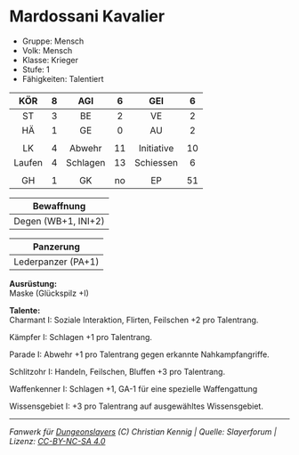 # Mardossani Kavalier  
- Gruppe: Mensch  
- Volk: Mensch  
- Klasse: Krieger  
- Stufe: 1  
- Fähigkeiten: Talentiert  


| KÖR | 8 | AGI | 6 | GEI | 6 |
| :-: | :-: | :-: | :-: | :-: | :-: |
| ST | 3 | BE | 2 | VE | 2 |
| HÄ | 1 | GE | 0 | AU | 2 |
|  |
| LK | 4 | Abwehr | 11 | Initiative | 10 |
| Laufen | 4 | Schlagen | 13 | Schiessen | 6 |
|  |
| GH | 1 | GK | no | EP | 51 |

| Bewaffnung |
| --- |
| Degen (WB+1, INI+2) |


| Panzerung |
| --- |
| Lederpanzer (PA+1) |


**Ausrüstung:**  
Maske (Glückspilz +I)

**Talente:**  
Charmant I: Soziale Interaktion, Flirten, Feilschen +2 pro Talentrang.

Kämpfer I: Schlagen +1 pro Talentrang.

Parade I: Abwehr +1 pro Talentrang gegen erkannte Nahkampfangriffe.

Schlitzohr I: Handeln, Feilschen, Bluffen +3 pro Talentrang.

Waffenkenner I: Schlagen +1, GA-1 für eine spezielle Waffengattung

Wissensgebiet I: +3 pro Talentrang auf ausgewähltes Wissensgebiet.





___
*Fanwerk für [Dungeonslayers](https://www.dungeonslayers.net/) (C) Christian Kennig | Quelle: Slayerforum | Lizenz: [CC-BY-NC-SA 4.0](https://creativecommons.org/licenses/by-nc-sa/4.0/deed.de)*